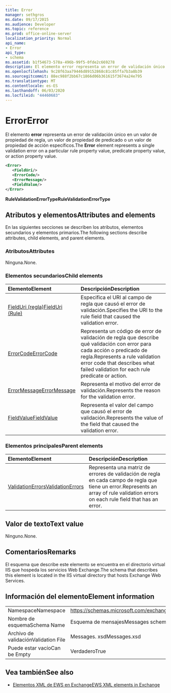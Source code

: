 ```yaml
---
title: Error
manager: sethgros
ms.date: 09/17/2015
ms.audience: Developer
ms.topic: reference
ms.prod: office-online-server
localization_priority: Normal
api_name:
- Error
api_type:
- schema
ms.assetid: b1f54673-578a-496b-99f5-0fde2c669278
description: El elemento error representa un error de validación único en un valor de propiedad de regla, un valor de propiedad de predicado o un valor de propiedad de acción específicos.
ms.openlocfilehash: 9c28f63aa79446d89152868c81c85ffa7b3a8b39
ms.sourcegitcommit: 88ec988f2bb67c1866d06b361615f3674a24e795
ms.translationtype: MT
ms.contentlocale: es-ES
ms.lasthandoff: 06/03/2020
ms.locfileid: "44460683"
---
```

# <a name="error"></a><span data-ttu-id="e49ad-103">Error</span><span class="sxs-lookup"><span data-stu-id="e49ad-103">Error</span></span>

<span data-ttu-id="e49ad-104">El elemento **error** representa un error de validación único en un valor de propiedad de regla, un valor de propiedad de predicado o un valor de propiedad de acción específicos.</span><span class="sxs-lookup"><span data-stu-id="e49ad-104">The **Error** element represents a single validation error on a particular rule property value, predicate property value, or action property value.</span></span> 
  
```XML
<Error>
   <FieldUri/>
   <ErrorCode/>
   <ErrorMessage/>
   <FieldValue/>
</Error>
```

 <span data-ttu-id="e49ad-105">**RuleValidationErrorType**</span><span class="sxs-lookup"><span data-stu-id="e49ad-105">**RuleValidationErrorType**</span></span>
## <a name="attributes-and-elements"></a><span data-ttu-id="e49ad-106">Atributos y elementos</span><span class="sxs-lookup"><span data-stu-id="e49ad-106">Attributes and elements</span></span>

<span data-ttu-id="e49ad-107">En las siguientes secciones se describen los atributos, elementos secundarios y elementos primarios.</span><span class="sxs-lookup"><span data-stu-id="e49ad-107">The following sections describe attributes, child elements, and parent elements.</span></span>
  
### <a name="attributes"></a><span data-ttu-id="e49ad-108">Atributos</span><span class="sxs-lookup"><span data-stu-id="e49ad-108">Attributes</span></span>

<span data-ttu-id="e49ad-109">Ninguna.</span><span class="sxs-lookup"><span data-stu-id="e49ad-109">None.</span></span>
  
### <a name="child-elements"></a><span data-ttu-id="e49ad-110">Elementos secundarios</span><span class="sxs-lookup"><span data-stu-id="e49ad-110">Child elements</span></span>

|<span data-ttu-id="e49ad-111">**Elemento**</span><span class="sxs-lookup"><span data-stu-id="e49ad-111">**Element**</span></span>|<span data-ttu-id="e49ad-112">**Descripción**</span><span class="sxs-lookup"><span data-stu-id="e49ad-112">**Description**</span></span>|
|:-----|:-----|
|[<span data-ttu-id="e49ad-113">FieldUri (regla)</span><span class="sxs-lookup"><span data-stu-id="e49ad-113">FieldUri (Rule)</span></span>](fielduri-rule.md) <br/> |<span data-ttu-id="e49ad-114">Especifica el URI al campo de regla que causó el error de validación.</span><span class="sxs-lookup"><span data-stu-id="e49ad-114">Specifies the URI to the rule field that caused the validation error.</span></span>  <br/> |
|[<span data-ttu-id="e49ad-115">ErrorCode</span><span class="sxs-lookup"><span data-stu-id="e49ad-115">ErrorCode</span></span>](errorcode.md) <br/> |<span data-ttu-id="e49ad-116">Representa un código de error de validación de regla que describe qué validación con error para cada acción o predicado de regla.</span><span class="sxs-lookup"><span data-stu-id="e49ad-116">Represents a rule validation error code that describes what failed validation for each rule predicate or action.</span></span>  <br/> |
|[<span data-ttu-id="e49ad-117">ErrorMessage</span><span class="sxs-lookup"><span data-stu-id="e49ad-117">ErrorMessage</span></span>](errormessage.md) <br/> |<span data-ttu-id="e49ad-118">Representa el motivo del error de validación.</span><span class="sxs-lookup"><span data-stu-id="e49ad-118">Represents the reason for the validation error.</span></span>  <br/> |
|[<span data-ttu-id="e49ad-119">FieldValue</span><span class="sxs-lookup"><span data-stu-id="e49ad-119">FieldValue</span></span>](fieldvalue.md) <br/> |<span data-ttu-id="e49ad-120">Representa el valor del campo que causó el error de validación.</span><span class="sxs-lookup"><span data-stu-id="e49ad-120">Represents the value of the field that caused the validation error.</span></span>  <br/> |
   
### <a name="parent-elements"></a><span data-ttu-id="e49ad-121">Elementos principales</span><span class="sxs-lookup"><span data-stu-id="e49ad-121">Parent elements</span></span>

|<span data-ttu-id="e49ad-122">**Elemento**</span><span class="sxs-lookup"><span data-stu-id="e49ad-122">**Element**</span></span>|<span data-ttu-id="e49ad-123">**Descripción**</span><span class="sxs-lookup"><span data-stu-id="e49ad-123">**Description**</span></span>|
|:-----|:-----|
|[<span data-ttu-id="e49ad-124">ValidationErrors</span><span class="sxs-lookup"><span data-stu-id="e49ad-124">ValidationErrors</span></span>](validationerrors.md) <br/> |<span data-ttu-id="e49ad-125">Representa una matriz de errores de validación de regla en cada campo de regla que tiene un error.</span><span class="sxs-lookup"><span data-stu-id="e49ad-125">Represents an array of rule validation errors on each rule field that has an error.</span></span>  <br/> |
   
## <a name="text-value"></a><span data-ttu-id="e49ad-126">Valor de texto</span><span class="sxs-lookup"><span data-stu-id="e49ad-126">Text value</span></span>

<span data-ttu-id="e49ad-127">Ninguno.</span><span class="sxs-lookup"><span data-stu-id="e49ad-127">None.</span></span>
  
## <a name="remarks"></a><span data-ttu-id="e49ad-128">Comentarios</span><span class="sxs-lookup"><span data-stu-id="e49ad-128">Remarks</span></span>

<span data-ttu-id="e49ad-129">El esquema que describe este elemento se encuentra en el directorio virtual IIS que hospeda los servicios Web Exchange.</span><span class="sxs-lookup"><span data-stu-id="e49ad-129">The schema that describes this element is located in the IIS virtual directory that hosts Exchange Web Services.</span></span>
  
## <a name="element-information"></a><span data-ttu-id="e49ad-130">Información del elemento</span><span class="sxs-lookup"><span data-stu-id="e49ad-130">Element information</span></span>

|||
|:-----|:-----|
|<span data-ttu-id="e49ad-131">Namespace</span><span class="sxs-lookup"><span data-stu-id="e49ad-131">Namespace</span></span>  <br/> |https://schemas.microsoft.com/exchange/services/2006/messages  <br/> |
|<span data-ttu-id="e49ad-132">Nombre de esquema</span><span class="sxs-lookup"><span data-stu-id="e49ad-132">Schema Name</span></span>  <br/> |<span data-ttu-id="e49ad-133">Esquema de mensajes</span><span class="sxs-lookup"><span data-stu-id="e49ad-133">Messages schema</span></span>  <br/> |
|<span data-ttu-id="e49ad-134">Archivo de validación</span><span class="sxs-lookup"><span data-stu-id="e49ad-134">Validation File</span></span>  <br/> |<span data-ttu-id="e49ad-135">Messages. xsd</span><span class="sxs-lookup"><span data-stu-id="e49ad-135">Messages.xsd</span></span>  <br/> |
|<span data-ttu-id="e49ad-136">Puede estar vacío</span><span class="sxs-lookup"><span data-stu-id="e49ad-136">Can be Empty</span></span>  <br/> |<span data-ttu-id="e49ad-137">Verdadero</span><span class="sxs-lookup"><span data-stu-id="e49ad-137">True</span></span>  <br/> |
   
## <a name="see-also"></a><span data-ttu-id="e49ad-138">Vea también</span><span class="sxs-lookup"><span data-stu-id="e49ad-138">See also</span></span>



- [<span data-ttu-id="e49ad-139">Elementos XML de EWS en Exchange</span><span class="sxs-lookup"><span data-stu-id="e49ad-139">EWS XML elements in Exchange</span></span>](ews-xml-elements-in-exchange.md)

